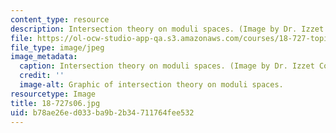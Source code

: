 ```yaml
---
content_type: resource
description: Intersection theory on moduli spaces. (Image by Dr. Izzet Coskun.)
file: https://ol-ocw-studio-app-qa.s3.amazonaws.com/courses/18-727-topics-in-algebraic-geometry-intersection-theory-on-moduli-spaces-spring-2006/b78ae26ed033ba9b2b34711764fee532_18-727s06.jpg
file_type: image/jpeg
image_metadata:
  caption: Intersection theory on moduli spaces. (Image by Dr. Izzet Coskun.)
  credit: ''
  image-alt: Graphic of intersection theory on moduli spaces.
resourcetype: Image
title: 18-727s06.jpg
uid: b78ae26e-d033-ba9b-2b34-711764fee532
---
```

